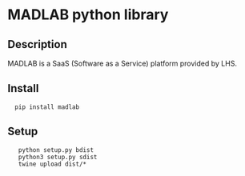 # MADLAB python library 


## Description
MADLAB is a SaaS (Software as a Service) platform provided by LHS. 

## Install 

``` 
  pip install madlab
``` 


## Setup 

```	
   python setup.py bdist
   python3 setup.py sdist
   twine upload dist/*
```


	
